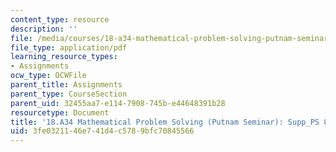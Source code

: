 ```yaml
---
content_type: resource
description: ''
file: /media/courses/18-a34-mathematical-problem-solving-putnam-seminar-fall-2018/3fe0321146e741d4c5789bfc70845566_MIT18_A34F18Supp8.pdf
file_type: application/pdf
learning_resource_types:
- Assignments
ocw_type: OCWFile
parent_title: Assignments
parent_type: CourseSection
parent_uid: 32455aa7-e114-7908-745b-e44648391b28
resourcetype: Document
title: '18.A34 Mathematical Problem Solving (Putnam Seminar): Supp_PS 8'
uid: 3fe03211-46e7-41d4-c578-9bfc70845566
---
```


